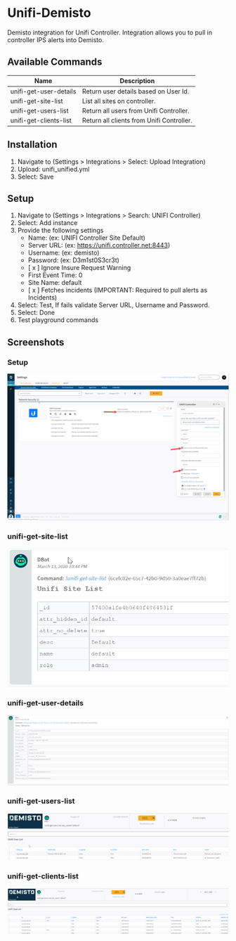 # Unifi-Demisto
Demisto integration for Unifi Controller. Integration allows you to pull in controller IPS alerts into Demisto. 

## Available Commands
| Name                   | Description                               |
|------------------------|-------------------------------------------|
| unifi-get-user-details | Return user details based on User Id.     |
| unifi-get-site-list    | List all sites on controller.             |
| unifi-get-users-list   | Return all users from Unifi Controller.   |
| unifi-get-clients-list | Return all clients from Unifi Controller. |

## Installation
1. Navigate to (Settings > Integrations > Select: Upload Integration)
2. Upload: unifi_unified.yml
3. Select: Save

## Setup
1. Navigate to (Settings > Integrations > Search: UNIFI Controller)
2. Select: Add instance
3. Provide the following settings
    - Name: (ex: UNIFI Controller Site Default)
    - Server URL: (ex: https://unifi.controller.net:8443)
    - Username: (ex: demisto)
    - Password: (ex: D3m1st0S3cr3t)
    - [ x ] Ignore Insure Request Warning
    - First Event Time: 0
    - Site Name: default
    - [ x ] Fetches incidents (IMPORTANT: Required to pull alerts as Incidents)
 4. Select: Test, If fails validate Server URL, Username and Password. 
 5. Select: Done
 6. Test playground commands
## Screenshots 
### Setup
![Setup image](images/UNIFI-Controller-Integration-Config.png)
### unifi-get-site-list
![Setup image](images/unifi-get-site-list.png)
### unifi-get-user-details
![Setup image](images/unifi-get-user-details.png)
### unifi-get-users-list
![Setup image](images/unifi-get-users-list.png)
### unifi-get-clients-list
![Setup image](images/unifi-get-clients-list.png)
